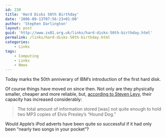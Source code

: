 ```yaml
---
id: 230
title: 'Hard Disks 50th Birthday'
date: '2006-09-13T07:56:23+01:00'
author: 'Stephen Darlington'
layout: post
guid: 'http://www.zx81.org.uk/links/hard-disks-50th-birthday.html'
permalink: /links/hard-disks-50th-birthday.html
categories:
    - Links
tags:
    - Computing
    - Links
    - News
---
```


Today marks the 50th anniverary of IBM’s introduction of the first hard disk.

Of course things have moved on since then. Not only are they physically smaller, cheaper and more reliable, but, [according to Steven Levy](http://www.msnbc.msn.com/id/14096484/site/newsweek/ "Steven Levy article"), their capacity has increased considerably:

> The total amount of information stored \[was\] not quite enough to hold two MP3 copies of Elvis Presley’s “Hound Dog.”

Would Apple’s iPod adverts have been quite so successful if it had only been “nearly two songs in your pocket”?